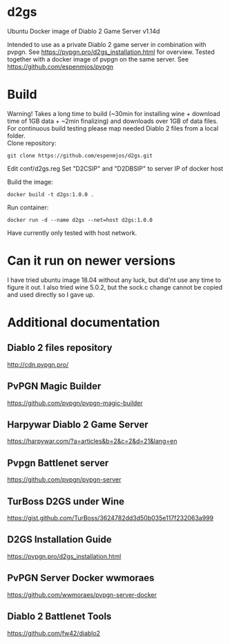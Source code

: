 # d2gs
Ubuntu Docker image of Diablo 2 Game Server v1.14d

Intended to use as a private Diablo 2 game server in combination with pvpgn. See https://pvpgn.pro/d2gs_installation.html for overview. 
Tested together with a docker image of pvpgn on the same server. See https://github.com/espenmjos/pvpgn

# Build 
Warning! Takes a long time to build (~30min for installing wine + download time of 1GB data + ~2min finalizing) and downloads over 1GB of data files. For continuous build testing please map needed Diablo 2 files from a local folder.  
Clone repository:
```
git clone https://github.com/espenmjos/d2gs.git
```
Edit conf/d2gs.reg 
Set "D2CSIP" and "D2DBSIP" to server IP of docker host

Build the image: 
```
docker build -t d2gs:1.0.0 .
```

Run container:
```
docker run -d --name d2gs --net=host d2gs:1.0.0
```
Have currently only tested with host network. 

# Can it run on newer versions
I have tried ubuntu image 18.04 without any luck, but did'nt use any time to figure it out. 
I also tried wine 5.0.2, but the sock.c change cannot be copied and used directly so I gave up. 

# Additional documentation

## Diablo 2 files repository
http://cdn.pvpgn.pro/

## PvPGN Magic Builder
https://github.com/pvpgn/pvpgn-magic-builder

## Harpywar Diablo 2 Game Server 
https://harpywar.com/?a=articles&b=2&c=2&d=21&lang=en

## Pvpgn Battlenet server
https://github.com/pvpgn/pvpgn-server

## TurBoss D2GS under Wine
https://gist.github.com/TurBoss/3624782dd3d50b035e117f232063a999

## D2GS Installation Guide
https://pvpgn.pro/d2gs_installation.html

## PvPGN Server Docker wwmoraes
https://github.com/wwmoraes/pvpgn-server-docker

## Diablo 2 Battlenet Tools
https://github.com/fw42/diablo2
